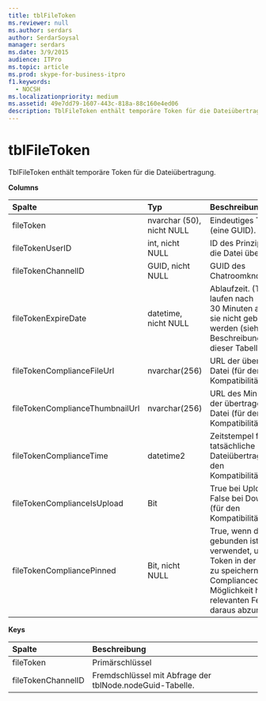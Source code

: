```yaml
---
title: tblFileToken
ms.reviewer: null
ms.author: serdars
author: SerdarSoysal
manager: serdars
ms.date: 3/9/2015
audience: ITPro
ms.topic: article
ms.prod: skype-for-business-itpro
f1.keywords:
  - NOCSH
ms.localizationpriority: medium
ms.assetid: 49e7dd79-1607-443c-818a-88c160e4ed06
description: TblFileToken enthält temporäre Token für die Dateiübertragung.
---
```


# <a name="tblfiletoken"></a>tblFileToken
 
TblFileToken enthält temporäre Token für die Dateiübertragung.
  
**Columns**

|**Spalte**|**Typ**|**Beschreibung**|
|:-----|:-----|:-----|
|fileToken  <br/> |nvarchar (50), nicht NULL  <br/> |Eindeutiges Token (eine GUID).  <br/> |
|fileTokenUserID  <br/> |int, nicht NULL  <br/> |ID des Prinzipals, der die Datei überträgt.  <br/> |
|fileTokenChannelID  <br/> |GUID, nicht NULL  <br/> |GUID des Chatroomknotens.  <br/> |
|fileTokenExpireDate  <br/> |datetime, nicht NULL  <br/> |Ablaufzeit. (Token laufen nach 30 Minuten ab, wenn sie nicht gebunden werden (siehe Beschreibungen in dieser Tabelle.)  <br/> |
|fileTokenComplianceFileUrl  <br/> |nvarchar(256)  <br/> |URL der übertragenen Datei (für den Kompatibilitätsdienst).  <br/> |
|fileTokenComplianceThumbnailUrl  <br/> |nvarchar(256)  <br/> |URL des Miniaturbilds der übertragenen Datei (für den Kompatibilitätsdienst).  <br/> |
|fileTokenComplianceTime  <br/> |datetime2  <br/> |Zeitstempel für die tatsächliche Dateiübertragung (für den Kompatibilitätsdienst).  <br/> |
|fileTokenComplianceIsUpload  <br/> |Bit  <br/> |True bei Upload; False bei Download (für den Kompatibilitätsdienst).  <br/> |
|fileTokenCompliancePinned  <br/> |Bit, nicht NULL  <br/> |True, wenn das Token gebunden ist. Es wird verwendet, um das Token in der Tabelle zu speichern, bis der Compliancedienst die Möglichkeit hat, die relevanten Felder daraus abzurufen.  <br/> |
   
**Keys**

|**Spalte**|**Beschreibung**|
|:-----|:-----|
|fileToken  <br/> |Primärschlüssel  <br/> |
|fileTokenChannelID  <br/> |Fremdschlüssel mit Abfrage der tblNode.nodeGuid-Tabelle.  <br/> |
   

